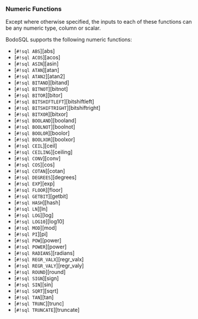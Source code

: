 ###  Numeric Functions

Except where otherwise specified, the inputs to each of these
functions can be any numeric type, column or scalar. 

BodoSQL supports the following numeric functions:

- [`#!sql ABS`][abs]
- [`#!sql ACOS`][acos]
- [`#!sql ASIN`][asin]
- [`#!sql ATAN`][atan]
- [`#!sql ATAN2`][atan2]
- [`#!sql BITAND`][bitand]
- [`#!sql BITNOT`][bitnot]
- [`#!sql BITOR`][bitor]
- [`#!sql BITSHIFTLEFT`][bitshiftleft]
- [`#!sql BITSHIFTRIGHT`][bitshiftright]
- [`#!sql BITXOR`][bitxor]
- [`#!sql BOOLAND`][booland]
- [`#!sql BOOLNOT`][boolnot]
- [`#!sql BOOLOR`][boolor]
- [`#!sql BOOLXOR`][boolxor]
- [`#!sql CEIL`][ceil]
- [`#!sql CEILING`][ceiling]
- [`#!sql CONV`][conv]
- [`#!sql COS`][cos]
- [`#!sql COTAN`][cotan]
- [`#!sql DEGREES`][degrees]
- [`#!sql EXP`][exp]
- [`#!sql FLOOR`][floor]
- [`#!sql GETBIT`][getbit]
- [`#!sql HASH`][hash]
- [`#!sql LN`][ln]
- [`#!sql LOG`][log]
- [`#!sql LOG10`][log10]
- [`#!sql MOD`][mod]
- [`#!sql PI`][pi]
- [`#!sql POW`][power]
- [`#!sql POWER`][power]
- [`#!sql RADIANS`][radians]
- [`#!sql REGR_VALX`][regr_valx]
- [`#!sql REGR_VALY`][regr_valy]
- [`#!sql ROUND`][round]
- [`#!sql SIGN`][sign]
- [`#!sql SIN`][sin]
- [`#!sql SQRT`][sqrt]
- [`#!sql TAN`][tan]
- [`#!sql TRUNC`][trunc]
- [`#!sql TRUNCATE`][truncate]
